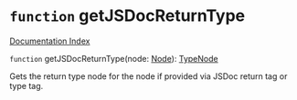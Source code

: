 # `function` getJSDocReturnType

[Documentation Index](../README.md)

`function` getJSDocReturnType(node: [Node](../interface.Node/README.md)): [TypeNode](../interface.TypeNode/README.md)

Gets the return type node for the node if provided via JSDoc return tag or type tag.

